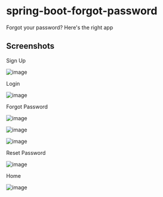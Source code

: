 # spring-boot-forgot-password
 Forgot your password? Here's the right app

## Screenshots

Sign Up

![image](https://user-images.githubusercontent.com/46425489/164083554-76745061-d3ad-411c-b6d0-f2ce91b16398.png)

Login

![image](https://user-images.githubusercontent.com/46425489/164082729-f1e3812f-27ee-4f3f-9003-318bc885ec3b.png)

Forgot Password

![image](https://user-images.githubusercontent.com/46425489/164083416-551bf25b-20c8-4554-95da-d9052fc63958.png)

![image](https://user-images.githubusercontent.com/46425489/164198060-690cef3f-7058-45b6-a1f5-cabca1f22353.png)

![image](https://user-images.githubusercontent.com/46425489/164198453-6a839701-609d-42a1-80ac-4e78d308c1c3.png)


Reset Password

![image](https://user-images.githubusercontent.com/46425489/164083962-91b4dd07-c1f3-4af3-8a3d-fc1e866f6caa.png)

Home

![image](https://user-images.githubusercontent.com/46425489/164083617-f593e101-7121-4a4f-95d7-a148b96196e9.png)
